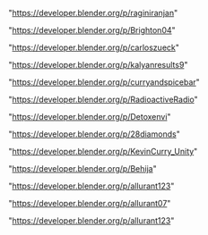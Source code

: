 "https://developer.blender.org/p/raginiranjan"

"https://developer.blender.org/p/Brighton04"

"https://developer.blender.org/p/carloszueck"

"https://developer.blender.org/p/kalyanresults9"

"https://developer.blender.org/p/curryandspicebar"

"https://developer.blender.org/p/RadioactiveRadio"

"https://developer.blender.org/p/Detoxenvi"

"https://developer.blender.org/p/28diamonds"

"https://developer.blender.org/p/KevinCurry_Unity"

"https://developer.blender.org/p/Behija"

"https://developer.blender.org/p/allurant123"

 
"https://developer.blender.org/p/allurant07"


"https://developer.blender.org/p/allurant123"


 
